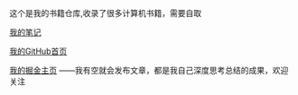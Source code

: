这个是我的书籍仓库,收录了很多计算机书籍，需要自取

[我的笔记](https://github.com/hxq191830060/Hxq-Note)

[我的GitHub首页](https://github.com/hxq191830060)

[我的掘金主页](https://juejin.cn/user/2766784438474925)
——我有空就会发布文章，都是我自己深度思考总结的成果，欢迎关注


